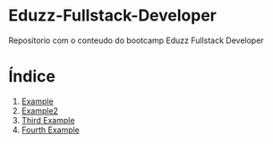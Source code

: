 # Eduzz-Fullstack-Developer

Repositorio com o conteudo do bootcamp Eduzz Fullstack Developer

# Índice
1. [Example](#example)
2. [Example2](#example2)
3. [Third Example](#third-example)
4. [Fourth Example](#fourth-examplehttpwwwfourthexamplecom)

